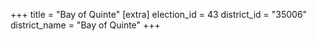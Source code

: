 +++
title = "Bay of Quinte"
[extra]
election_id = 43
district_id = "35006"
district_name = "Bay of Quinte"
+++
